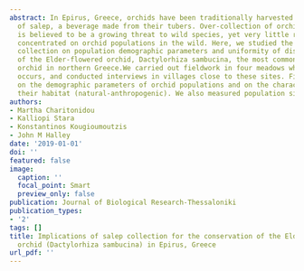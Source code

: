 ```yaml
---
abstract: In Epirus, Greece, orchids have been traditionally harvested for the production
  of salep, a beverage made from their tubers. Over-collection of orchids for salep
  is believed to be a growing threat to wild species, yet very little research has
  concentrated on orchid populations in the wild. Here, we studied the impact of salep
  collection on population demographic parameters and uniformity of distribution patterns
  of the Elder-flowered orchid, Dactylorhiza sambucina, the most commonly collected
  orchid in northern Greece.We carried out fieldwork in four meadows where salep harvesting
  occurs, and conducted interviews in villages close to these sites. Fieldwork focused
  on the demographic parameters of orchid populations and on the characteristics of
  their habitat (natural-anthropogenic). We also measured population size and …
authors:
- Martha Charitonidou
- Kalliopi Stara
- Konstantinos Kougioumoutzis
- John M Halley
date: '2019-01-01'
doi: ''
featured: false
image:
  caption: ''
  focal_point: Smart
  preview_only: false
publication: Journal of Biological Research-Thessaloniki
publication_types:
- '2'
tags: []
title: Implications of salep collection for the conservation of the Elder-flowered
  orchid (Dactylorhiza sambucina) in Epirus, Greece
url_pdf: ''
---
```

